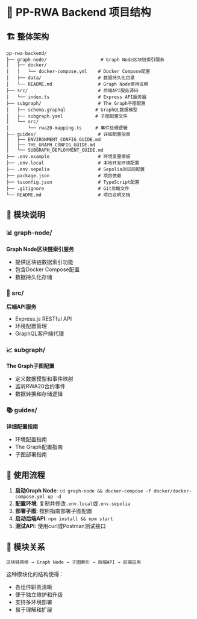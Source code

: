 # 📁 PP-RWA Backend 项目结构

## 🏗️ 整体架构

```
pp-rwa-backend/
├── graph-node/                    # Graph Node区块链索引服务
│   ├── docker/
│   │   └── docker-compose.yml    # Docker Compose配置
│   ├── data/                     # 数据持久化目录
│   └── README.md                 # Graph Node使用说明
├── src/                          # 后端API服务源码
│   └── index.ts                  # Express API服务器
├── subgraph/                     # The Graph子图配置
│   ├── schema.graphql           # GraphQL数据模型
│   ├── subgraph.yaml            # 子图配置文件
│   └── src/
│       └── rwa20-mapping.ts     # 事件处理逻辑
├── guides/                       # 详细配置指南
│   ├── ENVIRONMENT_CONFIG_GUIDE.md
│   ├── THE_GRAPH_CONFIG_GUIDE.md
│   └── SUBGRAPH_DEPLOYMENT_GUIDE.md
├── .env.example                  # 环境变量模板
├── .env.local                    # 本地开发环境配置
├── .env.sepolia                  # Sepolia测试网配置
├── package.json                  # 项目依赖
├── tsconfig.json                 # TypeScript配置
├── .gitignore                    # Git忽略文件
└── README.md                     # 项目说明文档
```

## 🎯 模块说明

### 📊 graph-node/
**Graph Node区块链索引服务**
- 提供区块链数据索引功能
- 包含Docker Compose配置
- 数据持久化存储

### 🔧 src/
**后端API服务**
- Express.js RESTful API
- 环境配置管理
- GraphQL客户端代理

### 📈 subgraph/
**The Graph子图配置**
- 定义数据模型和事件映射
- 监听RWA20合约事件
- 数据转换和存储逻辑

### 📚 guides/
**详细配置指南**
- 环境配置指南
- The Graph配置指南
- 子图部署指南

## 🚀 使用流程

1. **启动Graph Node**: `cd graph-node && docker-compose -f docker/docker-compose.yml up -d`
2. **配置环境**: 复制并修改`.env.local`或`.env.sepolia`
3. **部署子图**: 按照指南部署子图配置
4. **启动后端API**: `npm install && npm start`
5. **测试API**: 使用curl或Postman测试接口

## 🔗 模块关系

```
区块链网络 → Graph Node → 子图索引 → 后端API → 前端应用
```

这种模块化的结构使得：
- 各组件职责清晰
- 便于独立维护和升级
- 支持多环境部署
- 易于理解和扩展